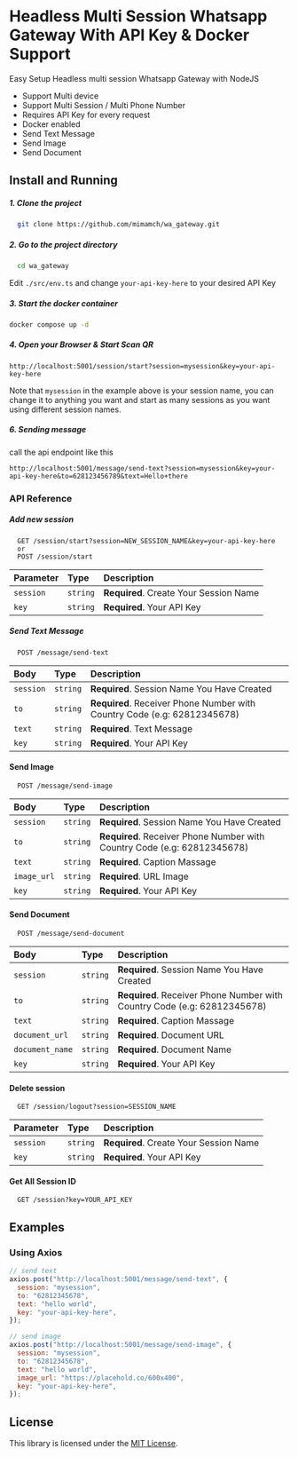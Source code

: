 # Headless Multi Session Whatsapp Gateway With API Key & Docker Support

Easy Setup Headless multi session Whatsapp Gateway with NodeJS

- Support Multi device
- Support Multi Session / Multi Phone Number
- Requires API Key for every request
- Docker enabled
- Send Text Message
- Send Image
- Send Document


## Install and Running

##### 1. Clone the project

```bash
  git clone https://github.com/mimamch/wa_gateway.git
```

##### 2. Go to the project directory

```bash
  cd wa_gateway
```

Edit `./src/env.ts` and change `your-api-key-here` to your desired API Key

##### 3. Start the docker container

```bash
docker compose up -d
```

##### 4. Open your Browser & Start Scan QR

```
http://localhost:5001/session/start?session=mysession&key=your-api-key-here
```

Note that `mysession` in the example above is your session name, you can change it to anything you want and start as many sessions as you want using different session names.

##### 6. Sending message

call the api endpoint like this
```
http://localhost:5001/message/send-text?session=mysession&key=your-api-key-here&to=628123456789&text=Hello+there
```

### API Reference

##### Add new session

```
  GET /session/start?session=NEW_SESSION_NAME&key=your-api-key-here
  or
  POST /session/start
```


| Parameter | Type     | Description                            |
| :---------- | :--------- | :--------------------------------------- |
| `session` | `string` | **Required**. Create Your Session Name |
| `key`     | `string` | **Required**. Your API Key             |

##### Send Text Message

```
  POST /message/send-text
```


| Body      | Type     | Description                                                              |
| :---------- | :--------- | :------------------------------------------------------------------------- |
| `session` | `string` | **Required**. Session Name You Have Created                              |
| `to`      | `string` | **Required**. Receiver Phone Number with Country Code (e.g: 62812345678) |
| `text`    | `string` | **Required**. Text Message                                               |
| `key`     | `string` | **Required**. Your API Key                                               |

#### Send Image

```
  POST /message/send-image
```


| Body        | Type     | Description                                                              |
| :------------ | :--------- | :------------------------------------------------------------------------- |
| `session`   | `string` | **Required**. Session Name You Have Created                              |
| `to`        | `string` | **Required**. Receiver Phone Number with Country Code (e.g: 62812345678) |
| `text`      | `string` | **Required**. Caption Massage                                            |
| `image_url` | `string` | **Required**. URL Image                                                  |
| `key`       | `string` | **Required**. Your API Key                                               |

#### Send Document

```
  POST /message/send-document
```


| Body            | Type     | Description                                                              |
| :---------------- | :--------- | :------------------------------------------------------------------------- |
| `session`       | `string` | **Required**. Session Name You Have Created                              |
| `to`            | `string` | **Required**. Receiver Phone Number with Country Code (e.g: 62812345678) |
| `text`          | `string` | **Required**. Caption Massage                                            |
| `document_url`  | `string` | **Required**. Document URL                                               |
| `document_name` | `string` | **Required**. Document Name                                              |
| `key`           | `string` | **Required**. Your API Key                                               |

#### Delete session

```
  GET /session/logout?session=SESSION_NAME
```


| Parameter | Type     | Description                            |
| :---------- | :--------- | :--------------------------------------- |
| `session` | `string` | **Required**. Create Your Session Name |
| `key`     | `string` | **Required**. Your API Key             |

#### Get All Session ID

```
  GET /session?key=YOUR_API_KEY
```

## Examples

### Using Axios

```js
// send text
axios.post("http://localhost:5001/message/send-text", {
  session: "mysession",
  to: "62812345678",
  text: "hello world",
  key: "your-api-key-here",
});

// send image
axios.post("http://localhost:5001/message/send-image", {
  session: "mysession",
  to: "62812345678",
  text: "hello world",
  image_url: "https://placehold.co/600x400",
  key: "your-api-key-here",
});
```

## License

This library is licensed under the [MIT License](https://github.com/mimamch/wa-gateway/blob/main/LICENSE).
